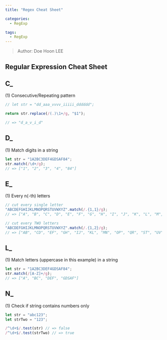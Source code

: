 ```yaml
---
title: "Regex Cheat Sheet"

categories:
  - RegExp

tags:
  - RegExp
---
```


> Author: Doe Hoon LEE

## Regular Expression Cheat Sheet

## **C\_**

(1) Consecutive/Repeating pattern

```js
// let str = "dd_aaa_vvvv_iiiii_dddddd";

return str.replace(/(.)\1+/g, "$1");

// => "d_a_v_i_d"
```

## **D\_**

(1) Match digits in a string

```js
let str = "1A2BC3DEF4GDSAF84";
str.match(/\d+/g);
// => ["1", "2", "3", "4", "84"]
```

## **E\_**

(1) Every n(-th) letters

```js
// cut every single letter
"ABCDEFGHIJKLMNOPQRSTUVWXYZ".match(/.{1,1}/g);
// => ["A", "B", "C", "D", "E", "F", "G", "H", "I", "J", "K", "L", "M", "N", "O", "P", "Q", "R", "S", "T", "U", "V", "W", "X", "Y", "Z"]

// cut every TWO letters
"ABCDEFGHIJKLMNOPQRSTUVWXYZ".match(/.{1,2}/g);
// => ["AB", "CD", "EF", "GH", "IJ", "KL", "MN", "OP", "QR", "ST", "UV", "WX", "YZ"]
```

## **L\_**

(1) Match letters (uppercase in this example) in a string

```js
let str = "1A2BC3DEF4GDSAF84";
str.match(/[A-Z]+/g);
// => ["A", "BC", "DEF", "GDSAF"]
```

## **N\_**

(1) Check if string contains numbers only

```js
let str = "abc123";
let strTwo = "123";

/^\d+$/.test(str) // => false
/^\d+$/.test(strTwo) // => true
```
